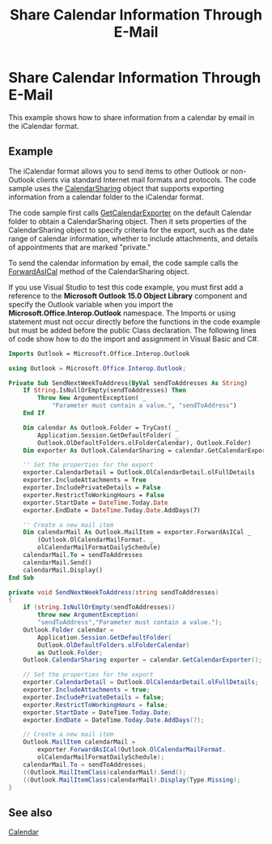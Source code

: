 ﻿---
title: 'Share Calendar Information Through E-Mail'
TOCTitle: 'Share Calendar Information Through E-Mail'
ms:assetid: 3382010c-0a16-4dca-a99e-669e9178354e
ms:mtpsurl: https://msdn.microsoft.com/en-us/library/Bb609881(v=office.15)
ms:contentKeyID: 55119817
ms.date: 07/24/2014
mtps_version: v=office.15



---

# Share Calendar Information Through E-Mail

This example shows how to share information from a calendar by email in the iCalendar format.

## Example

The iCalendar format allows you to send items to other Outlook or non-Outlook clients via standard Internet mail formats and protocols. The code sample uses the [CalendarSharing](https://msdn.microsoft.com/en-us/library/bb624344\(v=office.15\)) object that supports exporting information from a calendar folder to the iCalendar format.

The code sample first calls [GetCalendarExporter](https://msdn.microsoft.com/en-us/library/bb610021\(v=office.15\)) on the default Calendar folder to obtain a CalendarSharing object. Then it sets properties of the CalendarSharing object to specify criteria for the export, such as the date range of calendar information, whether to include attachments, and details of appointments that are marked "private."

To send the calendar information by email, the code sample calls the [ForwardAsICal](https://msdn.microsoft.com/en-us/library/bb652866\(v=office.15\)) method of the CalendarSharing object.

If you use Visual Studio to test this code example, you must first add a reference to the **Microsoft Outlook 15.0 Object Library** component and specify the Outlook variable when you import the **Microsoft.Office.Interop.Outlook** namespace. The Imports or using statement must not occur directly before the functions in the code example but must be added before the public Class declaration. The following lines of code show how to do the import and assignment in Visual Basic and C\#.

```vb
Imports Outlook = Microsoft.Office.Interop.Outlook
```

```csharp
using Outlook = Microsoft.Office.Interop.Outlook;
```

```vb
Private Sub SendNextWeekToAddress(ByVal sendToAddresses As String)
    If String.IsNullOrEmpty(sendToAddresses) Then
        Throw New ArgumentException( _
            "Parameter must contain a value.", "sendToAddress")
    End If

    Dim calendar As Outlook.Folder = TryCast( _
        Application.Session.GetDefaultFolder( _
        Outlook.OlDefaultFolders.olFolderCalendar), Outlook.Folder)
    Dim exporter As Outlook.CalendarSharing = calendar.GetCalendarExporter()

    '' Set the properties for the export
    exporter.CalendarDetail = Outlook.OlCalendarDetail.olFullDetails
    exporter.IncludeAttachments = True
    exporter.IncludePrivateDetails = False
    exporter.RestrictToWorkingHours = False
    exporter.StartDate = DateTime.Today.Date
    exporter.EndDate = DateTime.Today.Date.AddDays(7)

    '' Create a new mail item
    Dim calendarMail As Outlook.MailItem = exporter.ForwardAsICal _
        (Outlook.OlCalendarMailFormat. _
        olCalendarMailFormatDailySchedule)
    calendarMail.To = sendToAddresses
    calendarMail.Send()
    calendarMail.Display()
End Sub
```

```csharp
private void SendNextWeekToAddress(string sendToAddresses)
{
    if (string.IsNullOrEmpty(sendToAddresses))
        throw new ArgumentException(
        "sendToAddress","Parameter must contain a value.");
    Outlook.Folder calendar = 
        Application.Session.GetDefaultFolder(
        Outlook.OlDefaultFolders.olFolderCalendar)
        as Outlook.Folder;
    Outlook.CalendarSharing exporter = calendar.GetCalendarExporter();

    // Set the properties for the export
    exporter.CalendarDetail = Outlook.OlCalendarDetail.olFullDetails;
    exporter.IncludeAttachments = true;
    exporter.IncludePrivateDetails = false;
    exporter.RestrictToWorkingHours = false;
    exporter.StartDate = DateTime.Today.Date;
    exporter.EndDate = DateTime.Today.Date.AddDays(7);

    // Create a new mail item
    Outlook.MailItem calendarMail = 
        exporter.ForwardAsICal(Outlook.OlCalendarMailFormat.
        olCalendarMailFormatDailySchedule);
    calendarMail.To = sendToAddresses;
    ((Outlook.MailItemClass)calendarMail).Send();
    ((Outlook.MailItemClass)calendarMail).Display(Type.Missing);
}
```

## See also



[Calendar](calendar.md)

